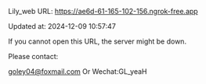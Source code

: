 Lily_web URL: https://ae6d-61-165-102-156.ngrok-free.app

Updated at: 2024-12-09 10:57:47

If you cannot open this URL, the server might be down.

Please contact: 

goley04@foxmail.com Or Wechat:GL_yeaH